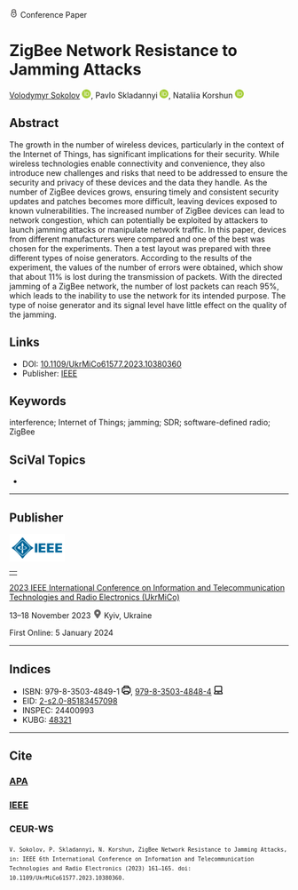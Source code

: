 <img src="/icons/lock.svg" width="16" height="16"> Conference Paper

# ZigBee Network Resistance to Jamming Attacks

<a href="/">Volodymyr Sokolov</a> <a href="https://orcid.org/0000-0002-9349-7946" target="_blank"><img src="/icons/orcid.svg" width="16" height="16"></a>,
Pavlo Skladannyi <a href="https://orcid.org/0000-0002-7775-6039" target="_blank"><img src="/icons/orcid.svg" width="16" height="16"></a>,
Nataliia Korshun <a href="https://orcid.org/0000-0003-2908-970X" target="_blank"><img src="/icons/orcid.svg" width="16" height="16"></a>

## Abstract

The growth in the number of wireless devices, particularly in the context of the Internet of Things, has significant implications for their security. While wireless technologies enable connectivity and convenience, they also introduce new challenges and risks that need to be addressed to ensure the security and privacy of these devices and the data they handle. As the number of ZigBee devices grows, ensuring timely and consistent security updates and patches becomes more difficult, leaving devices exposed to known vulnerabilities. The increased number of ZigBee devices can lead to network congestion, which can potentially be exploited by attackers to launch jamming attacks or manipulate network traffic. In this paper, devices from different manufacturers were compared and one of the best was chosen for the experiments. Then a test layout was prepared with three different types of noise generators. According to the results of the experiment, the values of the number of errors were obtained, which show that about 11% is lost during the transmission of packets. With the directed jamming of a ZigBee network, the number of lost packets can reach 95%, which leads to the inability to use the network for its intended purpose. The type of noise generator and its signal level have little effect on the quality of the jamming.

## Links

* DOI: [10.1109/UkrMiCo61577.2023.10380360](https://doi.org/10.1109/UkrMiCo61577.2023.10380360) 
* Publisher: [IEEE](https://ieeexplore.ieee.org/document/10380360)

## Keywords

interference; Internet of Things; jamming; SDR; software-defined radio; ZigBee

## SciVal Topics
-

***
## Publisher

<img src="/icons/ieee.svg" height="50">

<table>
<tr>
<td style="text-align: left;">
<span class="__dimensions_badge_embed__" data-doi="10.1109/UkrMiCo61577.2023.10380360" data-hide-zero-citations="true"></span><script async src="https://badge.dimensions.ai/badge.js" charset="utf-8"></script>
</td>
</tr>
</table>

[2023 IEEE International Conference on Information and Telecommunication Technologies and Radio Electronics (UkrMiCo)](https://ieeexplore.ieee.org/xpl/conhome/10380266/proceeding)

13–18 November 2023 <img src="/icons/location-pin.svg" width="16" height="16"> Kyiv, Ukraine

First Online: 5 January 2024

***
## Indices

* ISBN: 979-8-3503-4849-1 <img src="/icons/print.svg" width="16" height="16">, [979-8-3503-4848-4](https://isbnsearch.org/isbn/979-8-3503-4848-4) <img src="/icons/online.svg" width="16" height="16">
* EID: [2-s2.0-85183457098](http://www.scopus.com/record/display.url?origin=inward&eid=2-s2.0-85183457098)
* INSPEC: 24400993
* KUBG: [48321](http://elibrary.kubg.edu.ua/id/eprint/48321/)

***
## Cite

### [APA](https://citation.crosscite.org/format?doi=10.1109/UkrMiCo61577.2023.10380360&style=apa&lang=en-US)

### [IEEE](https://citation.crosscite.org/format?doi=10.1109/UkrMiCo61577.2023.10380360&style=ieee&lang=en-US)

### CEUR-WS

<small>`V. Sokolov, P. Skladannyi, N. Korshun, ZigBee Network Resistance to Jamming Attacks, in: IEEE 6th International Conference on Information and Telecommunication Technologies and Radio Electronics (2023) 161–165. doi: 10.1109/UkrMiCo61577.2023.10380360.`</small>